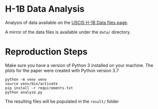 # H-1B Data Analysis

Analysis of data available on the [USCIS H-1B Data files page](https://www.uscis.gov/tools/reports-and-studies/h-1b-employer-data-hub/h-1b-employer-data-hub-files).

A mirror of the data files is available under the `data/` directory.

# Reproduction Steps

Make sure you have a version of Python 3 installed on your machine. The plots for the paper were created with Python version 3.7

```
python -m venv venv
source venv/bin/activate
pip install -r requirements.txt
python analyze.py
```

The resulting files will be populated in the `result/` folder